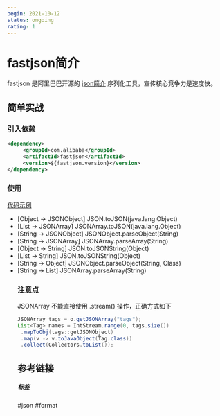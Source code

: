 ```yaml
---
begin: 2021-10-12
status: ongoing
rating: 1
---
```


# fastjson简介

fastjson 是阿里巴巴开源的 [json简介](../json/json简介.md) 序列化工具，宣传核心竞争力是速度快。

## 简单实战

### 引入依赖

```xml
<dependency>  
	 <groupId>com.alibaba</groupId>  
	 <artifactId>fastjson</artifactId>  
	 <version>${fastjson.version}</version>  
</dependency>
```

### 使用

[代码示例](https://github.com/freshchen/fresh-keeping/blob/master/java/data-format/fastjson/src/test/java/com/github/freshchen/keeping/Test.java)

- [Object -> JSONObject] JSON.toJSON(java.lang.Object)
- [List<Object> -> JSONArray] JSONArray.toJSON(java.lang.Object)
- [String -> JSONObject] JSONObject.parseObject(String)
- [String -> JSONArray] JSONArray.parseArray(String)
- [Object -> String] JSON.toJSONString(Object)
- [List<Object> -> String] JSON.toJSONString(Object)
- [String -> Object] JSONObject.parseObject(String, Class)
- [String -> List<Object>] JSONArray.parseArray(String)


### 注意点
	
JSONArray 不能直接使用 .stream() 操作，正确方式如下
	
```java
JSONArray tags = o.getJSONArray("tags");  
List<Tag> names = IntStream.range(0, tags.size())  
 .mapToObj(tags::getJSONObject)  
 .map(v -> v.toJavaObject(Tag.class))  
 .collect(Collectors.toList());
```
	
	
## 参考链接


##### 标签
#json #format
